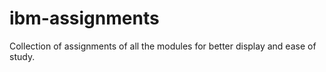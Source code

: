 # ibm-assignments
Collection of assignments of all the modules for better display and ease of study.
